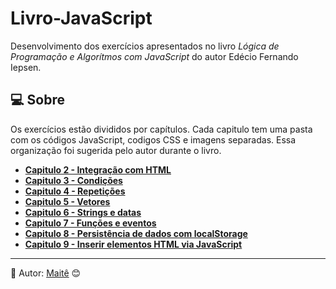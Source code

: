 # Livro-JavaScript
Desenvolvimento dos exercícios apresentados no livro *Lógica de Programação e Algorítmos com JavaScript* do autor Edécio Fernando Iepsen.

## :computer: Sobre
Os exercícios estão divididos por capítulos. Cada capitulo tem uma pasta com os códigos JavaScript, codigos CSS e imagens separadas. Essa organização foi sugerida pelo autor durante o livro.
* **[Capitulo 2 - Integração com HTML](https://github.com/maitebecker/Livro-JavaScript/tree/main/cap2)**
* **[Capitulo 3 - Condições](https://github.com/maitebecker/Livro-JavaScript/tree/main/cap3)**
* **[Capitulo 4 - Repetições](https://github.com/maitebecker/Livro-JavaScript/tree/main/cap4)**
* **[Capitulo 5 - Vetores](https://github.com/maitebecker/Livro-JavaScript/tree/main/cap5)**
* **[Capitulo 6 - Strings e datas](https://github.com/maitebecker/Livro-JavaScript/tree/main/cap6)**
* **[Capitulo 7 - Funções e eventos](https://github.com/maitebecker/Livro-JavaScript/tree/main/cap7)**
* **[Capitulo 8 - Persistência de dados com localStorage](https://github.com/maitebecker/Livro-JavaScript/tree/main/cap8)**
* **[Capitulo 9 - Inserir elementos HTML via JavaScript](https://github.com/maitebecker/Livro-JavaScript/tree/main/cap9)**

---
:pushpin: Autor: [Maitê](https://github.com/maitebecker) 😊

